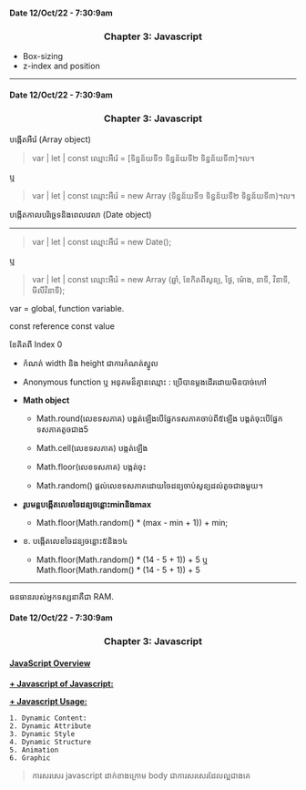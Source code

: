 #### Date 12/Oct/22 - 7:30:9am 

### <center> Chapter 3: Javascript </center>

- Box-sizing
- z-index and position

--------------------------------------------------

#### Date 12/Oct/22 - 7:30:9am 

### <center> Chapter 3: Javascript </center>

បង្កើតអឺរ៉េ (Array object)

> var | let | const ឈ្មោះអឺរ៉េ = [ទិន្នន័យទី១ ទិន្នន័យទី២ ទិន្នន័យទី៣]។ល។

ឬ

> var | let | const ឈ្មោះអឺរ៉េ = new Array (ទិន្នន័យទី១ ទិន្នន័យទី២ ទិន្នន័យទី៣)។ល។

បង្កើតកាលបរិច្ឆេទនិងពេលវេលា (Date object)
****

> var | let | const ឈ្មោះអឺរ៉េ = new Date();

ឬ

> var | let | const ឈ្មោះអឺរ៉េ = new Array (ឆ្នាំ, ខែកិតពីសូន្យ, ថ្ងៃ, ម៉ោង, នាទី, វិនាទី, មីលីវិនាទី);

var = global, function variable.

const reference
const value

ខែគិតពី Index 0

- កំណត់ width និង height ជាការកំណត់ស្នូល

- Anonymous function ឬ អនុគមន៏គ្មានឈ្មោះ :   ប្រើបានម្តងដើរដោយមិនបាច់ហៅ

* <b> Math object </b>

    - Math.round(លេខទសភាគ) បង្គត់ឡើងបើផ្នែកទសភាគចាប់ពី៥ឡើង
                             បង្គត់ចុះបើផ្នែកទសភាគតូចជាង5

    - Math.cell(លេខទសភាគ) បង្កត់ឡើង
    - Math.floor(លេខទសភាគ) បង្កត់ចុះ
    - Math.random() ផ្តល់លេខទសភាគដោយចៃដន្យចាប់សូន្យដល់តូចជាងមួយ។

* <b>  រូបមន្តបង្កើតលេខចៃដន្យចន្លោះminនិងmax </b>
    - Math.floor(Math.random() * (max - min + 1)) + min;

* ខ. បង្កើតលេខចៃដន្យចន្លោះ៥និង១៤
    - Math.floor(Math.random() * (14 - 5 + 1)) + 5 ឬ Math.floor(Math.random() * (14 - 5 + 1)) + 5

-----------------------------------

ធនធានរបស់អ្នកទស្សនាគឺជា RAM.
#### Date 12/Oct/22 - 7:30:9am 

### <center> Chapter 3: Javascript </center>

#### <u> JavaScript Overview </u>

<b> <u> + Javascript of Javascript: </u> </b>

<b> <u> + Javascript Usage: </u> </b>

    1. Dynamic Content:
    2. Dynamic Attribute
    3. Dynamic Style
    4. Dynamic Structure
    5. Animation
    6. Graphic

> ការសរសេរ javascript ដាក់ខាងក្រោម body ជាការសរសេរដែលល្អជាងគេ